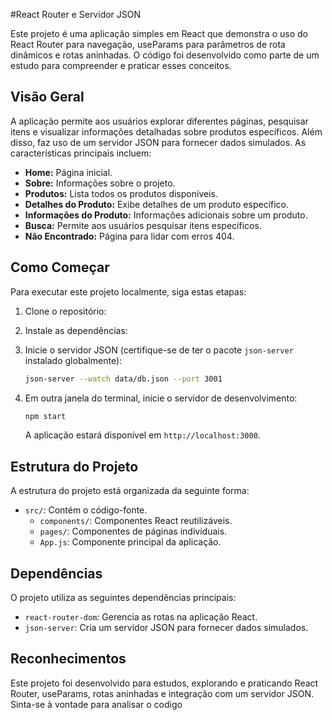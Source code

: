 #React Router e Servidor JSON

Este projeto é uma aplicação simples em React que demonstra o uso do React Router para navegação, useParams para parâmetros de rota dinâmicos e rotas aninhadas. O código foi desenvolvido como parte de um estudo para compreender e praticar esses conceitos.

## Visão Geral

A aplicação permite aos usuários explorar diferentes páginas, pesquisar itens e visualizar informações detalhadas sobre produtos específicos. Além disso, faz uso de um servidor JSON para fornecer dados simulados. As características principais incluem:

- **Home:** Página inicial.
- **Sobre:** Informações sobre o projeto.
- **Produtos:** Lista todos os produtos disponíveis.
- **Detalhes do Produto:** Exibe detalhes de um produto específico.
- **Informações do Produto:** Informações adicionais sobre um produto.
- **Busca:** Permite aos usuários pesquisar itens específicos.
- **Não Encontrado:** Página para lidar com erros 404.

## Como Começar

Para executar este projeto localmente, siga estas etapas:

1. Clone o repositório:
2. Instale as dependências:
3. Inicie o servidor JSON (certifique-se de ter o pacote `json-server` instalado globalmente):

   ```bash
   json-server --watch data/db.json --port 3001
   ```

4. Em outra janela do terminal, inicie o servidor de desenvolvimento:

   ```bash
   npm start
   ```

   A aplicação estará disponível em `http://localhost:3000`.

## Estrutura do Projeto

A estrutura do projeto está organizada da seguinte forma:

- `src/`: Contém o código-fonte.
  - `components/`: Componentes React reutilizáveis.
  - `pages/`: Componentes de páginas individuais.
  - `App.js`: Componente principal da aplicação.

## Dependências

O projeto utiliza as seguintes dependências principais:

- `react-router-dom`: Gerencia as rotas na aplicação React.
- `json-server`: Cria um servidor JSON para fornecer dados simulados.

## Reconhecimentos

Este projeto foi desenvolvido para estudos, explorando e praticando React Router, useParams, rotas aninhadas e integração com um servidor JSON. Sinta-se à vontade para analisar o codigo
